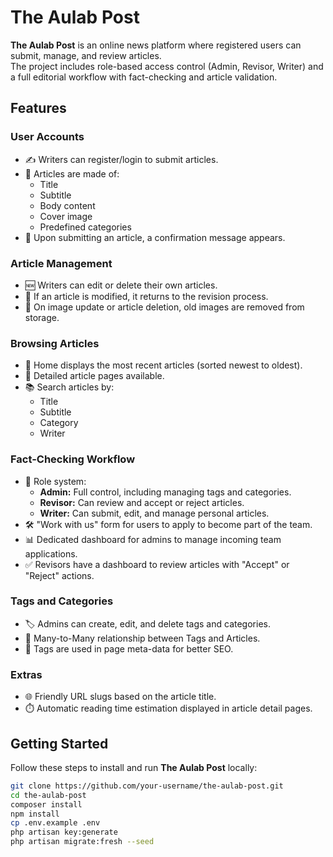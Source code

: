 # The Aulab Post

**The Aulab Post** is an online news platform where registered users can submit, manage, and review articles.  
The project includes role-based access control (Admin, Revisor, Writer) and a full editorial workflow with fact-checking and article validation.

## Features

### User Accounts
- ✍️ Writers can register/login to submit articles.
- 📄 Articles are made of:
  - Title
  - Subtitle
  - Body content
  - Cover image
  - Predefined categories
- 🎯 Upon submitting an article, a confirmation message appears.

### Article Management
- 🆕 Writers can edit or delete their own articles.
- 🔄 If an article is modified, it returns to the revision process.
- 🧹 On image update or article deletion, old images are removed from storage.

### Browsing Articles
- 📰 Home displays the most recent articles (sorted newest to oldest).
- 🔎 Detailed article pages available.
- 📚 Search articles by:
  - Title
  - Subtitle
  - Category
  - Writer

### Fact-Checking Workflow
- 👥 Role system:
  - **Admin:** Full control, including managing tags and categories.
  - **Revisor:** Can review and accept or reject articles.
  - **Writer:** Can submit, edit, and manage personal articles.
- 🛠️ "Work with us" form for users to apply to become part of the team.
- 📊 Dedicated dashboard for admins to manage incoming team applications.
- ✅ Revisors have a dashboard to review articles with "Accept" or "Reject" actions.

### Tags and Categories
- 🏷️ Admins can create, edit, and delete tags and categories.
- 🔗 Many-to-Many relationship between Tags and Articles.
- 🧠 Tags are used in page meta-data for better SEO.

### Extras
- 🌐 Friendly URL slugs based on the article title.
- ⏱️ Automatic reading time estimation displayed in article detail pages.

## Getting Started

Follow these steps to install and run **The Aulab Post** locally:

```bash
git clone https://github.com/your-username/the-aulab-post.git
cd the-aulab-post
composer install
npm install
cp .env.example .env
php artisan key:generate
php artisan migrate:fresh --seed
